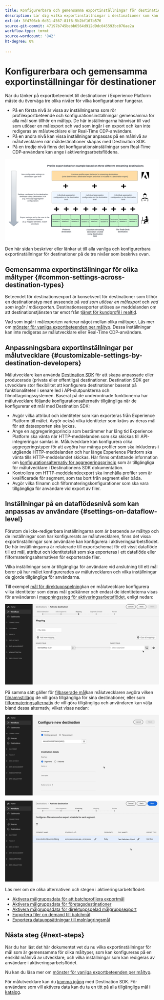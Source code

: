 ```yaml
---
title: Konfigurerbara och gemensamma exportinställningar för destinationer
description: Lär dig vilka exportinställningar i destinationer som kan konfigureras på en målnivå och som är fasta och inte kan redigeras.
exl-id: 3f4706cb-6d51-4567-81f6-5b2bf167b576
source-git-commit: 47197b745bebb6564d912d9dc045593bc076ae2a
workflow-type: tm+mt
source-wordcount: '842'
ht-degree: 0%

---
```


# Konfigurerbara och gemensamma exportinställningar för destinationer

När du tänker på exportbeteendet till destinationer i Experience Platform måste du överväga tre olika nivåer för vilka konfigurationer fungerar.

* På en första nivå är vissa av inställningarna som rör profilexportbeteende och konfigurationsinställningar gemensamma för alla mål som tillhör en måltyp. De här inställningarna hänvisar till vad som utlöser en målexport och vad som ingår i en export och kan inte redigeras av målutvecklare eller Real-Time CDP-användare.
* På en andra nivå kan vissa inställningar anpassas på en målnivå av målutvecklaren när måldestinationer skapas med Destination SDK.
* På en tredje nivå finns det konfigurationsinställningar som Real-Time CDP-användare kan ange i aktiveringsarbetsflödena.

![Bild som visar hur vanliga och konfigurerbara exportinställningar för destinationer samverkar](/help/destinations/assets/how-destinations-work/profile-export-behavior-diagram.png)

Den här sidan beskriver eller länkar ut till alla vanliga och konfigurerbara exportinställningar för destinationer på de tre nivåer som beskrivs ovan.

## Gemensamma exportinställningar för olika måltyper {#common-settings-across-destination-types}

Beteendet för destinationsexport är konsekvent för destinationer som tillhör en destinationstyp med avseende på *vad som utlöser en målexport* och *vad som ingår i målexporten*. Destinationsexporter utlöses av meddelanden om att destinationstjänsten tar emot från [tjänst för kundprofil i realtid](https://experienceleague.adobe.com/docs/blueprints-learn/architecture/architecture-overview/platform-applications.html#adobe-experience-platform-%26-applications-detailed-architecture-diagram).

Vad som ingår i målexporten varierar något mellan olika måltyper. Läs mer om [mönster för vanliga exportbeteenden per måltyp](/help/destinations/how-destinations-work/profile-export-behavior.md). Dessa inställningar kan inte redigeras av målutvecklare eller Real-Time CDP-användare.

## Anpassningsbara exportinställningar per målutvecklare {#customizable-settings-by-destination-developers}

Målutvecklare kan använda [Destination SDK](/help/destinations/destination-sdk/overview.md) för att skapa anpassade eller producerade (privata eller offentliga) destinationer. Destination SDK ger utvecklare stor flexibilitet att konfigurera destinationer baserat på funktionaliteten i senare led i API-slutpunkterna och filmottagningssystemen. Baserat på de underordnade funktionerna har målutvecklare följande konfigurationsalternativ tillgängliga när de konfigurerar ett mål med Destination SDK:

* Avgör vilka attribut och identiteter som kan exporteras från Experience Platform till målet. Avgör också vilka identiteter som krävs av deras mål för att dataexporten ska lyckas.
* Ange en aggregeringsprincip som bestämmer hur lång tid Experience Platform ska vänta när HTTP-meddelanden som ska skickas till API-integreringar samlas in. Målutvecklare kan konfigurera olika aggregeringstyper för att avgöra hur många profiler som ska inkluderas i utgående HTTP-meddelanden och hur länge Experience Platform ska vänta tills HTTP-meddelandet skickas. Här finns omfattande information om [konfigurationsalternativ för aggregeringsprincip](../destination-sdk/functionality/destination-configuration/aggregation-policy.md) som är tillgängliga för målutvecklare i Destinationens SDK dokumentation.
* Kontrollera om HTTP-meddelandeexport ska innehålla profiler som är kvalificerade för segment, som tas bort från segment eller båda.
* Avgör vilka filnamn och filformateringskonfigurationer som ska vara tillgängliga för användare vid export av filer.

## Inställningar på en dataflödesnivå som kan anpassas av användare {#settings-on-dataflow-level}

Förutom de icke-redigerbara inställningarna som är beroende av måltyp och de inställningar som har konfigurerats av målutvecklaren, finns det vissa exportinställningar som användare kan konfigurera i aktiveringsarbetsflödet. De här inställningarna är relaterade till exportschemat för ett visst dataflöde till ett mål, attribut och identitetsfält som ska exporteras i ett dataflöde eller filformateringsalternativen för exporterade filer.

Vilka inställningar som är tillgängliga för användare vid anslutning till ett mål beror på hur målet konfigurerades av målutvecklaren och vilka inställningar de gjorde tillgängliga för användarna.

Till exempel [mål för direktuppspelning](/help/destinations/destination-types.md#streaming-destinations)kan en målutvecklare konfigurera vilka identiteter som deras mål godkänner och endast de identiteterna visas för användaren i [mappningssteg för aktiveringsarbetsflödet](/help/destinations/ui/activate-segment-streaming-destinations.md#mapping), enligt nedan:

![Skärminspelning av identitetsvalet för målfältet i mappningssteget i aktiveringsarbetsflödet. ](/help/destinations/assets/how-destinations-work/identity-mapping-example.gif)

På samma sätt gäller för [filbaserade mål](/help/destinations/destination-types.md#file-based)kan målutvecklaren avgöra vilken [filnamnstillägg](/help/destinations/ui/activate-batch-profile-destinations.md#file-names) de vill göra tillgängliga för sina destinationer, eller som [filformateringsalternativ](/help/destinations/destination-sdk/guides/batch/configure-file-formatting-options.md) de vill göra tillgängliga och användaren kan välja bland dessa alternativ, vilket visas nedan:

![Skärminspelning av filformateringsalternativet vid anslutning till ett filbaserat mål.](/help/destinations/assets/how-destinations-work/file-formatting-options.gif)

![Skärminspelning av alternativet för filnamnstillägg i schemaläggningssteget i aktiveringsarbetsflödet. ](/help/destinations/assets/how-destinations-work/filename-append-options.gif)

Läs mer om de olika alternativen och stegen i aktiveringsarbetsflödet:

* [Aktivera målgruppsdata för att batchprofilera exportmål](/help/destinations/ui/activate-batch-profile-destinations.md)
* [Aktivera målgruppsdata för företagsdestinationer](/help/destinations/ui/activate-streaming-profile-destinations.md)
* [Aktivera målgruppsdata för direktuppspelad målgruppsexport](/help/destinations/ui/activate-segment-streaming-destinations.md)
* [Exportera filer on demand till batchmål](/help/destinations/ui/export-file-now.md)
* [Exportera datauppsättningar till molnlagringsmål](/help/destinations/ui/export-datasets.md)

## Nästa steg {#next-steps}

När du har läst det här dokumentet vet du nu vilka exportinställningar för mål som är gemensamma för olika måltyper, som kan konfigureras på en enskild målnivå av utvecklare, och vilka inställningar som kan redigeras av användare i aktiveringsarbetsflödet.

Nu kan du läsa mer om [mönster för vanliga exportbeteenden per måltyp](/help/destinations/how-destinations-work/profile-export-behavior.md).

För målutvecklare kan du [komma igång](/help/destinations/destination-sdk/getting-started.md) med Destination SDK. För användare som vill aktivera data kan du ta en titt på alla tillgängliga mål i [katalog](/help/destinations/catalog/overview.md).
